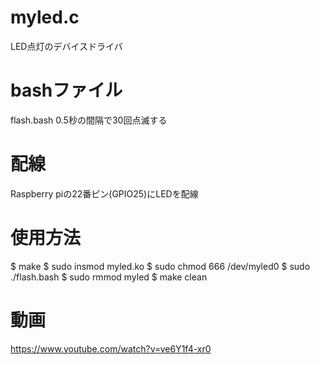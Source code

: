 # myled.c
LED点灯のデバイスドライバ

# bashファイル
flash.bash 0.5秒の間隔で30回点滅する

# 配線
Raspberry piの22番ピン(GPIO25)にLEDを配線

# 使用方法
$ make
$ sudo insmod myled.ko
$ sudo chmod 666 /dev/myled0
$ sudo ./flash.bash
$ sudo rmmod myled
$ make clean

# 動画
https://www.youtube.com/watch?v=ve6Y1f4-xr0
